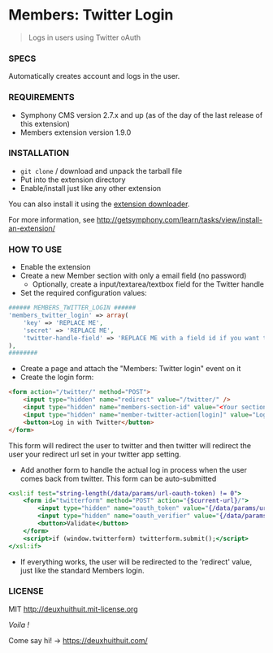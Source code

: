 # Members: Twitter Login

> Logs in users using Twitter oAuth

### SPECS ###

Automatically creates account and logs in the user.

### REQUIREMENTS ###

- Symphony CMS version 2.7.x and up (as of the day of the last release of this extension)
- Members extension version 1.9.0

### INSTALLATION ###

- `git clone` / download and unpack the tarball file
- Put into the extension directory
- Enable/install just like any other extension

You can also install it using the [extension downloader](http://symphonyextensions.com/extensions/extension_downloader/).

For more information, see <http://getsymphony.com/learn/tasks/view/install-an-extension/>

### HOW TO USE ###

- Enable the extension
- Create a new Member section with only a email field (no password)
	- Optionally, create a input/textarea/textbox field for the Twitter handle
- Set the required configuration values:

```php
###### MEMBERS_TWITTER_LOGIN ######
'members_twitter_login' => array(
    'key' => 'REPLACE ME',
    'secret' => 'REPLACE ME',
    'twitter-handle-field' => 'REPLACE ME with a field id if you want to save the twitter handle',
),
########
```

- Create a page and attach the "Members: Twitter login" event on it
- Create the login form:

```html
<form action="/twitter/" method="POST">
	<input type="hidden" name="redirect" value="/twitter/" />
	<input type="hidden" name="members-section-id" value="<Your section id>" />
	<input type="hidden" name="member-twitter-action[login]" value="Login" />
	<button>Log in with Twitter</button>
</form>
```

This form will redirect the user to twitter and then twitter will redirect the user your redirect url set in your twitter app setting.

- Add another form to handle the actual log in process when the user comes back from twitter. This form can be auto-submitted

```xslt
<xsl:if test="string-length(/data/params/url-oauth-token) != 0">
    <form id="twitterform" method="POST" action="{$current-url}/">
        <input type="hidden" name="oauth_token" value="{/data/params/url-oauth-token}" />
        <input type="hidden" name="oauth_verifier" value="{/data/params/url-oauth-verifier}" />
        <button>Validate</button>
    </form>
    <script>if (window.twitterform) twitterform.submit();</script>
</xsl:if>
```

- If everything works, the user will be redirected to the 'redirect' value, just like the standard Members login.

### LICENSE ###

MIT <http://deuxhuithuit.mit-license.org>

*Voila !*

Come say hi! -> <https://deuxhuithuit.com/>
